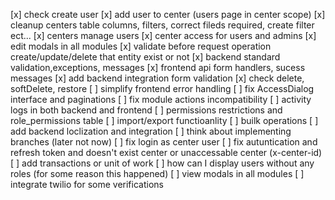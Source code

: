 [x] check create user
[x] add user to center (users page in center scope)
[x] cleanup centers table columns, filters, correct fileds required, create filter ect...
[x] centers manage users
[x] center access for users and admins
[x] edit modals in all modules
[x] validate before request operation create/update/delete that entity exist or not
[x] backend standard validation,exceptions, messages
[x] frontend api form handlers, sucess messages
[x] add backend integration form validation
[x] check delete, softDelete, restore
[ ] simplify frontend error handling
[ ] fix AccessDialog interface and paginations
[ ] fix module actions incompatibility
[ ] activity logs in both backend and frontend
[ ] permissions restrictions and role_permissions table
[ ] import/export functioanlity
[ ] builk operations
[ ] add backend loclization and integration
[ ] think about implementing branches (later not now)
[ ] fix login as center user
[ ] fix autuntication and refresh token and doesn't exist center or unaccessable center (x-center-id)
[ ] add transactions or unit of work
[ ] how can I display users without any roles (for some reason this happened)
[ ] view modals in all modules
[ ] integrate twilio for some verifications
